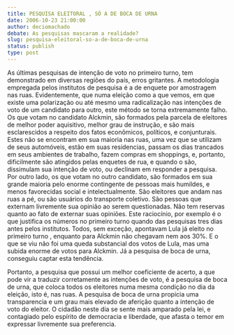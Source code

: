 ```yaml
---
title: PESQUISA ELEITORAL , SÓ A DE BOCA DE URNA
date: 2006-10-23 21:00:00
author: deciomachado
debate: As pesquisas mascaram a realidade?
slug: pesquisa-eleitoral-so-a-de-boca-de-urna
status: publish 
type: post
---
```


As últimas pesquisas de intenção de voto no primeiro turno, tem demonstrado em diversas regiões do país, erros gritantes. A metodologia empregada pelos institutos de pesquisa é a de enquete por amostragem nas ruas. Evidentemente, que numa eleição como a que vemos, em que existe uma polarização ou até mesmo uma radicalização nas intenções de voto de um candidato para outro, este método se torna extremamente falho. Os que votam no candidato Alckmin, são formados pela parcela de eleitores de melhor poder aquisitivo, melhor grau de instrução, e são mais esclarescidos a respeito dos fatos econômicos, políticos, e conjunturais. Estes não se encontram em sua maioria nas ruas, uma vez que se utilizam de seus automóveis, estão em suas residencias, passam os dias trancados em seus ambientes de trabalho, fazem compras em shoppings, e, portanto, dificilmente são atingidos pelas enquetes de rua, e quando o são, dissimulam sua intenção de voto, ou declinam em responder a pesquisa. Por outro lado, os que votam no outro candidato, são formados em sua grande maioria pelo enorme contingente de pessoas mais humildes, e menos favorecidas social e intelectualmente. São eleitores que andam nas ruas a pé, ou são usuários do transporte coletivo. São pessoas que externam livremente sua opinião ao serem questionadas. Não tem reservas quanto ao fato de externar suas opiniões. Este raciocínio, por exemplo é o que justifica os números no primeiro turno quando das pesquisas tres dias antes pelos institutos. Todos, sem exceção, apontavam Lula já eleito no primeiro turno , enquanto para Alckmin não chegavam nem aos 30%. E o que se viu não foi uma queda substancial dos votos de Lula, mas uma subida enorme de votos para Alckmin. Já a pesquisa de boca de urna, conseguiu captar esta tendência.

Portanto, a pesquisa que possui um melhor coeficiente de acerto, a que pode vir a traduzir corretamente as intenções de voto, é a pesquisa de boca de urna, que coloca todos os eleitores numa mesma condição no dia da eleição, isto é, nas ruas. A pesquisa de boca de urna propicia uma transparencia e um grau mais elevado de aferição quanto a intenção de voto do eleitor. O cidadão neste dia se sente mais amparado pela lei, e contagiado pelo espírito de democracia e liberdade, que afasta o temor em expressar livremente sua preferencia.
